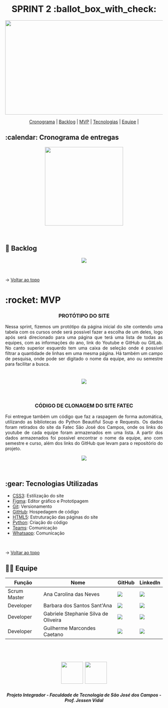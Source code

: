 <br id="topo">

<h1 align="center"> SPRINT 2  :ballot_box_with_check: </h1>

<p align="center"> <img src= "https://github.com/api-equipe-5/Projeto_Integrador/blob/master/Imagens%20README/cyberbug-logo.png" height="300" width="600"> </p>

<p align="center">
    <a href="#cronograma">Cronograma</a> | 
    <a href="#backlog">Backlog</a> | 
    <a href="#mvp">MVP</a> | 
    <a href="#tecnologias">Tecnologias</a> | 
    <a href="#equipe">Equipe</a> | 
</p>

<span id="cronograma">

<h2> :calendar: Cronograma de entregas </h2>
<p align="center"> <img src = "https://github.com/api-equipe-5/Projeto_Integrador/blob/master/Relat%C3%B3rios/Sprint%202/img/cronograma-sprint2.png" height="250"></p>
<br>

<span id="backlog">
 
## :pushpin: Backlog
<p align="center"> <img src = "https://github.com/api-equipe-5/Projeto_Integrador/blob/master/Relat%C3%B3rios/Sprint%202/img/backlog-sprint2.png"></p>
<br>

<span id="mvp">

→ [Voltar ao topo](#topo)
 
<h1> :rocket: MVP </h1>

<h3 align="center"> PROTÓTIPO DO SITE</h3>

<p align="justify"> Nessa sprint, fizemos um protótipo da página inicial do site contendo uma tabela com os cursos onde será possível fazer a escolha de um deles, logo após será direcionado para uma página que terá uma lista de todas as equipes, com as informações do ano, link do Youtube e GitHub ou GitLab. No canto superior esquerdo tem uma caixa de seleção onde é possível filtrar a quantidade de linhas em uma mesma página. Há também um campo de pesquisa, onde pode ser digitado o nome da equipe, ano ou semestre para facilitar a busca.</p>
<h1 align="center"> <img src = "https://github.com/api-equipe-5/Projeto_Integrador/blob/master/Relat%C3%B3rios/Sprint%202/img/prototipo-site_sprint2.gif"></h1>
<br>

<h3 align="center"> CÓDIGO DE CLONAGEM DO SITE FATEC</h3>
 
<p align="justify"> Foi entregue também um código que faz a raspagem de forma automática, utilizando as bibliotecas do Python Beautiful Soup e Requests. Os dados foram retirados do site da Fatec São José dos Campos, onde os links do youtube de cada equipe foram armazenados em uma lista. A partir dos dados armazenados foi possível encontrar o nome da equipe, ano com semestre e curso, além dos links do GitHub que levam para o repositório do projeto.</p>

<p align="center"> <img src = "https://github.com/api-equipe-5/Projeto_Integrador/blob/master/Relatórios/Sprint%202/img/clonagem_sprint2.gif"></p>
<br>
 
<span id="tecnologias">
 
<h2> :gear: Tecnologias Utilizadas</h2>
 
- [CSS3](): Estilização do site
- [Figma](http://www.figma.com): Editor gráfico e Prototipagem 
- [Git](https://git-scm.com): Versionamento
- [GitHub](https://github.com/): Hospedagem de código
- [HTML5](): Estruturação das páginas do site
- [Python](https://www.python.org/): Criação do código
- [Teams](https://teams.microsoft.com): Comunicação
- [Whatsapp](): Comunicação
 
<br>

→ [Voltar ao topo](#topo)

<span id="equipe">

## 👩‍💻 Equipe
|Função|Nome|GitHub|LinkedIn|
| -------- | -------- |-------- |-------- |
|Scrum Master|Ana Carolina das Neves|<a href="https://github.com/AnaCarolinaNeves" target="_blank"><img src = "https://img.shields.io/badge/GitHub-100000?style=for-the-badge&logo=github&logoColor=white" target="_blank"></a>|<a href="https://www.linkedin.com/in/ana-carolina-neves-36aa68207/" target="_blank"><img src="https://img.shields.io/badge/-LinkedIn-%230077B5?style=for-the-badge&logo=linkedin&logoColor=white" target="_blank"></a>|
|Developer|Barbara dos Santos Sant'Ana|<a href="https://github.com/BaahSSantana" target="_blanck"><img src = "https://img.shields.io/badge/GitHub-100000?style=for-the-badge&logo=github&logoColor=white" target="_blank"></a>|<a href="https://www.linkedin.com/in/barbara-santana/" target="_blank"><img src="https://img.shields.io/badge/-LinkedIn-%230077B5?style=for-the-badge&logo=linkedin&logoColor=white" target="_blank"></a>|
|Developer|Gabriele Stephanie Silva de Oliveira|<a href="https://github.com/oliveira-gabriele" target="_blanck"><img src = "https://img.shields.io/badge/GitHub-100000?style=for-the-badge&logo=github&logoColor=white" target="_blank"></a> |<a href="https://www.linkedin.com/in/gabriele-oliveira-929317221" target="_blank"><img src="https://img.shields.io/badge/-LinkedIn-%230077B5?style=for-the-badge&logo=linkedin&logoColor=white" target="_blank"></a>|
|Developer|Guilherme Marcondes Caetano|<a href="https://github.com/gui-marcondes" target="_blanck"><img src = "https://img.shields.io/badge/GitHub-100000?style=for-the-badge&logo=github&logoColor=white" target="_blank"></a> |<a href="https://www.linkedin.com/in/guilhermemarcondescaetano" target="_blank"><img src="https://img.shields.io/badge/-LinkedIn-%230077B5?style=for-the-badge&logo=linkedin&logoColor=white" target="_blank"></a>|
<br>



 <h1 align="center"> <img src = "https://fatecsjc-prd.azurewebsites.net/images/logo/fatecsjc_400x192.png" height="70"  align="auto"> <img src="https://github.com/api-equipe-5/Projeto_Integrador/blob/master/Relat%C3%B3rios/Sprint%202/img/cyb-logo.png" height="70" >
 

 <h5 align="center"> Projeto Integrador - Faculdade de Tecnologia de São José dos Campos - Prof. Jessen Vidal </h5>

